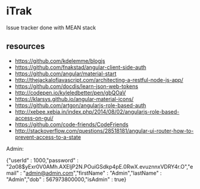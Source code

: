 # iTrak
Issue tracker done with MEAN stack

## resources
* https://github.com/kdelemme/blogjs
* https://github.com/fnakstad/angular-client-side-auth
* https://github.com/angular/material-start
* http://thejackalofjavascript.com/architecting-a-restful-node-js-app/
* https://github.com/docdis/learn-json-web-tokens
* http://codepen.io/kyleledbetter/pen/gbQOaV
* https://klarsys.github.io/angular-material-icons/
* https://github.com/artgon/angularjs-role-based-auth
* http://xebee.xebia.in/index.php/2014/08/02/angularjs-role-based-access-on-gui/
* https://github.com/code-friends/CodeFriends
* http://stackoverflow.com/questions/28518181/angular-ui-router-how-to-prevent-access-to-a-state

Admin:

{"userId" : 1000,"password" : "$2a$08$yExr0V0AMh.AXEljP2N.POuiGSdkp4pE.0RwX.evuznnxVDRY4r.O","email" : "admin@admin.com","firstName" : "Admin","lastName" : "Admin","dob" : 567973800000,"isAdmin" : true}

